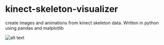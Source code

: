 # kinect-skeleton-visualizer
create images and animations from kinect skeleton data. Written in python using pandas and matplotlib


![alt text](https://raw.githubusercontent.com/gsalierno/py-kinect-skeleton-visualizer/master/data/skeleton.png)
